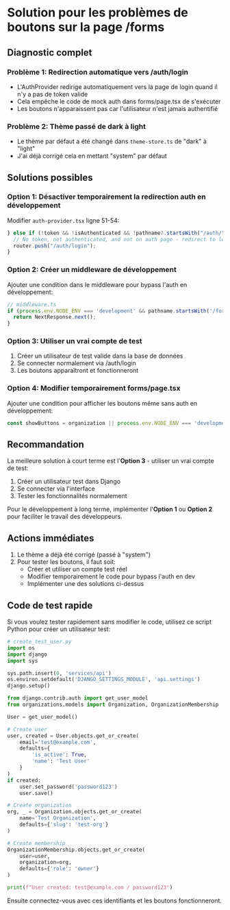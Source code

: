 # Solution pour les problèmes de boutons sur la page /forms

## Diagnostic complet

### Problème 1: Redirection automatique vers /auth/login
- L'AuthProvider redirige automatiquement vers la page de login quand il n'y a pas de token valide
- Cela empêche le code de mock auth dans forms/page.tsx de s'exécuter
- Les boutons n'apparaissent pas car l'utilisateur n'est jamais authentifié

### Problème 2: Thème passé de dark à light
- Le thème par défaut a été changé dans `theme-store.ts` de "dark" à "light"
- J'ai déjà corrigé cela en mettant "system" par défaut

## Solutions possibles

### Option 1: Désactiver temporairement la redirection auth en développement

Modifier `auth-provider.tsx` ligne 51-54:
```typescript
} else if (!token && !isAuthenticated && !pathname?.startsWith("/auth/") && process.env.NODE_ENV !== 'development') {
  // No token, not authenticated, and not on auth page - redirect to login (except in dev)
  router.push("/auth/login");
}
```

### Option 2: Créer un middleware de développement

Ajouter une condition dans le middleware pour bypass l'auth en développement:
```typescript
// middleware.ts
if (process.env.NODE_ENV === 'development' && pathname.startsWith('/forms')) {
  return NextResponse.next();
}
```

### Option 3: Utiliser un vrai compte de test

1. Créer un utilisateur de test valide dans la base de données
2. Se connecter normalement via /auth/login
3. Les boutons apparaîtront et fonctionneront

### Option 4: Modifier temporairement forms/page.tsx

Ajouter une condition pour afficher les boutons même sans auth en développement:
```typescript
const showButtons = organization || process.env.NODE_ENV === 'development';
```

## Recommandation

La meilleure solution à court terme est l'**Option 3** - utiliser un vrai compte de test:

1. Créer un utilisateur test dans Django
2. Se connecter via l'interface
3. Tester les fonctionnalités normalement

Pour le développement à long terme, implémenter l'**Option 1** ou **Option 2** pour faciliter le travail des développeurs.

## Actions immédiates

1. Le thème a déjà été corrigé (passé à "system")
2. Pour tester les boutons, il faut soit:
   - Créer et utiliser un compte test réel
   - Modifier temporairement le code pour bypass l'auth en dev
   - Implémenter une des solutions ci-dessus

## Code de test rapide

Si vous voulez tester rapidement sans modifier le code, utilisez ce script Python pour créer un utilisateur test:

```python
# create_test_user.py
import os
import django
import sys

sys.path.insert(0, 'services/api')
os.environ.setdefault('DJANGO_SETTINGS_MODULE', 'api.settings')
django.setup()

from django.contrib.auth import get_user_model
from organizations.models import Organization, OrganizationMembership

User = get_user_model()

# Create user
user, created = User.objects.get_or_create(
    email='test@example.com',
    defaults={
        'is_active': True,
        'name': 'Test User'
    }
)
if created:
    user.set_password('password123')
    user.save()

# Create organization
org, _ = Organization.objects.get_or_create(
    name='Test Organization',
    defaults={'slug': 'test-org'}
)

# Create membership
OrganizationMembership.objects.get_or_create(
    user=user,
    organization=org,
    defaults={'role': 'owner'}
)

print(f"User created: test@example.com / password123")
```

Ensuite connectez-vous avec ces identifiants et les boutons fonctionneront.